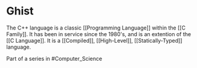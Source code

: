 # Ghist
The C++ language is a classic [[Programming Language]] within the [[C Family]]. It has been in service since the 1980's, and is an extention of the [[C Language]]. It is a [[Compiled]], [[High-Level]], [[Statically-Typed]] language.

Part of a series in #Computer_Science 